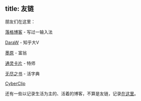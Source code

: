 title: 友链
---

朋友们在这里：

[落格博客](https://www.logcg.com) - 写过一输入法

[DaraW](https://blog.daraw.cn) - 知乎大V

[墨原](https://ncts.me/) - 富翁

[通灵卡片](https://yuqiqin.me/) - 特师

[无尽之书](https://www.irethemelon.me/) - 活字典

[CyberClip](https://shyrz.me/)

还有一些以记录生活为主的、活着的博客，不算是友链，记录[在这里](https://frankenstein-ashen.now.sh/?channel=subscribe)。
